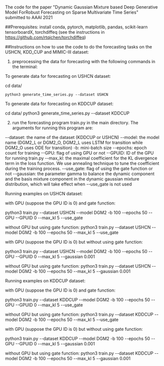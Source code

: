 The code for the paper "Dynamic Gaussian Mixture based Deep Generative Model ForRobust Forecasting on Sparse Multivariate Time Series" submitted to AAAI 2021


##Prerequisites:
install conda, pytorch, matplotlib, pandas, scikit-learn tensorboardX, torchdiffeq (see the instructions in https://github.com/rtqichen/torchdiffeq)



##Instructions on how to use the code to do the forecasting tasks on the USHCN, KDD_CUP and MIMIC-III dataset:
1. preprocessing the data for forecasting with the following commands in the terminal:


To generate data for forecasting on USHCN dataset:

cd data/

```
python3 generate_time_series.py --dataset USHCN
```

To generate data for forecasting on KDDCUP dataset:

cd data/
python3 generate_time_series.py --dataset KDDCUP




2. run the forecasting program train.py in the main directory. The arguments for running this program are:


--dataset: the name of the dataset (KDDCUP or USHCN)
--model: the model name (DGM2_L or DGM2_O, DGM2_L uses LSTM for transition while DGM2_O uses ODE for transition)
-b: mini-batch size
--epochs: epoch count for training
--GPU: flag of using GPU or not
--GPUID: ID of the GPU for running train.py
--max_kl: the maximal coefficient for the KL divergence term in the loss function. We use annealing technique to tune the coefficient during the training process.
--use_gate: flag of using the gate function or not
--gaussian: the parameter gamma to balance the dynamic component and the basis mixture component in the dynamic gaussian mixture distribution, which will take effect when --use_gate is not used

Running examples on USHCN dataset:

with GPU (suppose the GPU ID is 0) and gate function:

python3 train.py --dataset USHCN --model DGM2 -b 100 --epochs 50 --GPU --GPUID 0 --max_kl 5 --use_gate




without GPU but using gate function:
python3 train.py --dataset USHCN --model DGM2 -b 100 --epochs 50 --max_kl 5 --use_gate


with GPU (suppose the GPU ID is 0) but without using gate function:

python3 train.py --dataset USHCN --model DGM2 -b 100 --epochs 50 --GPU --GPUID 0 --max_kl 5 --gaussian 0.001


without GPU but using gate function:
python3 train.py --dataset USHCN --model DGM2 -b 100 --epochs 50 --max_kl 5 --gaussian 0.001



Running examples on KDDCUP dataset:

with GPU (suppose the GPU ID is 0) and gate function:

python3 train.py --dataset KDDCUP --model DGM2 -b 100 --epochs 50 --GPU --GPUID 0 --max_kl 5 --use_gate


without GPU but using gate function:
python3 train.py --dataset KDDCUP --model DGM2 -b 100 --epochs 50 --max_kl 5 --use_gate


with GPU (suppose the GPU ID is 0) but without using gate function:

python3 train.py --dataset KDDCUP --model DGM2 -b 100 --epochs 50 --GPU --GPUID 0 --max_kl 5 --gaussian 0.001


without GPU but using gate function:
python3 train.py --dataset KDDCUP --model DGM2 -b 100 --epochs 50 --max_kl 5 --gaussian 0.001












